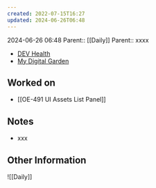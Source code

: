 ```yaml
---
created: 2022-07-15T16:27
updated: 2024-06-26T06:48
---
```

2024-06-26 06:48
Parent:: [[Daily]] 
Parent:: xxxx

- [DEV Health](https://health-configdev.mixtelematics.com/public/mapshow.htm?id=2001&mapid=1A35514B-E08F-4B7C-90B8-CD1774AE8CA3)
- [My Digital Garden](https://my-digital-garden-ten-inky.vercel.app/)

## Worked on

- [[OE-491 UI Assets List Panel]]

## Notes

- xxx

## Other Information

![[Daily]]
